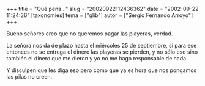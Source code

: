 +++
title = "Qué pena..."
slug = "20020922112436362"
date = "2002-09-22 11:24:36"
[taxonomies]
tema = ["glib"]
autor = ["Sergio Fernando Arroyo"]
+++

Bueno señores creo que no queremos pagar las playeras, verdad.

La señora nos da de plazo hasta el miércoles 25 de septiembre, si para
ese entonces no se entrega el dinero las playeras se pierden, y no sólo
eso sino también el dinero que me dieron y yo no me hago responsable de
nada.

Y disculpen que les diga eso pero como que ya es hora que nos pongamos
las pilas no creen.

